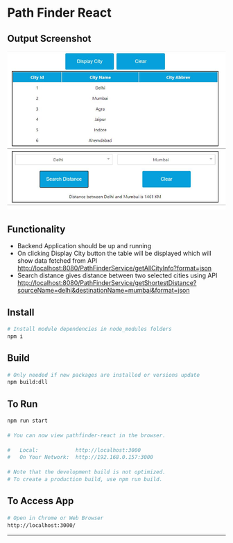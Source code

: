 # Path Finder React

## Output Screenshot

![Alt text](https://github.com/DeepanshuBhatti/Projects/blob/master/PathFinder/src/main/webapp/pathfinder-react/public/screen.JPG)

## Functionality

- Backend Application should be up and running
- On clicking Display City button the table will be displayed which will show data fetched from API <http://localhost:8080/PathFinderService/getAllCityInfo?format=json>
- Search distance gives distance between two selected cities using API <http://localhost:8080/PathFinderService/getShortestDistance?sourceName=delhi&destinationName=mumbai&format=json>

## Install

```sh
# Install module dependencies in node_modules folders
npm i
```

## Build

```sh
# Only needed if new packages are installed or versions update
npm build:dll
```

## To Run

```sh
npm run start

# You can now view pathfinder-react in the browser.

#   Local:            http://localhost:3000
#   On Your Network:  http://192.168.0.157:3000

# Note that the development build is not optimized.
# To create a production build, use npm run build.
```

## To Access App

```sh
# Open in Chrome or Web Browser
http://localhost:3000/
```

---
